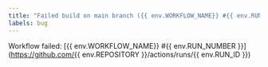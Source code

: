 ```yaml
---
title: "Failed build on main branch ({{ env.WORKFLOW_NAME}} #{{ env.RUN_NUMBER }})"
labels: bug
---
```

Workflow failed: [{{ env.WORKFLOW_NAME}} #{{ env.RUN_NUMBER }}](https://github.com/{{ env.REPOSITORY }}/actions/runs/{{ env.RUN_ID }})
